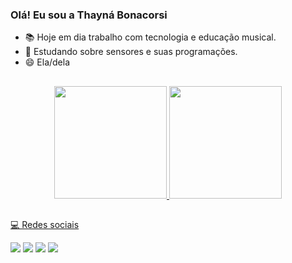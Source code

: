 ### Olá! Eu sou a Thayná Bonacorsi <img src="https://raw.githubusercontent.com/kaueMarques/kaueMarques/master/hi.gif" width="10px">

- 📚 Hoje em dia trabalho com tecnologia e educação musical.
- 🌱 Estudando sobre sensores e suas programações.
- 😄 Ela/dela

##
  
<div align="center">
  <a href="https://github.com/TBonacorsi">
  <img height="180em" src="https://github-readme-stats.vercel.app/api?username=TBonacorsi&show_icons=true&theme=dark&include_all_commits=true&count_private=true"/>
  <img height="180em" src="https://github-readme-stats.vercel.app/api/top-langs/?username=TBonacorsi&layout=compact&langs_count=7&theme=dark"/>
</div>

  ##
  
  
  💻 Redes sociais
  
  <div> 
  <a href="https://www.youtube.com/channel/UCccJ1ywpl57OUwAdwsyiUyA" target="_blank"><img src="https://img.shields.io/badge/YouTube-FF0000?style=for-the-badge&logo=youtube&logoColor=white" target="_blank"></a>
  <a href="https://instagram.com/thaynabonacorsi" target="_blank"><img src="https://img.shields.io/badge/-Instagram-%23E4405F?style=for-the-badge&logo=instagram&logoColor=white" target="_blank"></a>
  <a href = "mailto:thaynabonacorsi29@gmail.com"><img src="https://img.shields.io/badge/-Gmail-%23333?style=for-the-badge&logo=gmail&logoColor=white" target="_blank"></a>
  <a href="https://www.linkedin.com/in/thayn%C3%A1-bonacorsi-62513413b/" target="_blank"><img src="https://img.shields.io/badge/-LinkedIn-%230077B5?style=for-the-badge&logo=linkedin&logoColor=white" target="_blank"></a> 
 
  
